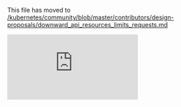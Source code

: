 This file has moved to [/kubernetes/community/blob/master/contributors/design-proposals/downward_api_resources_limits_requests.md](https://github.com/kubernetes/community/blob/master/contributors/design-proposals/downward_api_resources_limits_requests.md)


<!-- BEGIN MUNGE: GENERATED_ANALYTICS -->
[![Analytics](https://kubernetes-site.appspot.com/UA-36037335-10/GitHub/docs/design/downward_api_resources_limits_requests.md?pixel)]()
<!-- END MUNGE: GENERATED_ANALYTICS -->
